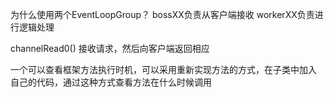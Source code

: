 为什么使用两个EventLoopGroup？
bossXX负责从客户端接收
workerXX负责进行逻辑处理

channelRead0()
接收请求，然后向客户端返回相应

一个可以查看框架方法执行时机，可以采用重新实现方法的方式，在子类中加入
自己的代码，通过这种方式查看方法在什么时候调用